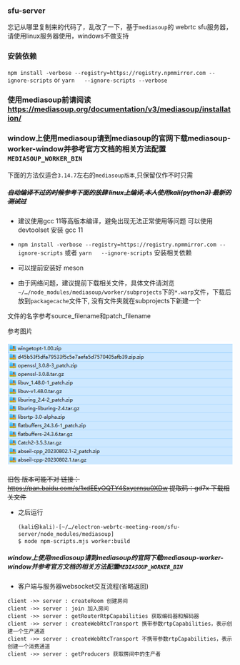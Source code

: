 ### sfu-server

忘记从哪里复制来的代码了，乱改了一下，基于`mediasoup`的 webrtc sfu服务器，请使用linux服务器使用，windows不做支持

### 安装依赖

`npm install -verbose --registry=https://registry.npmmirror.com --ignore-scripts` or `yarn   --ignore-scripts --verbose`

### 使用mediasoup前请阅读 https://mediasoup.org/documentation/v3/mediasoup/installation/

### window上使用mediasoup请到mediasoup的官网下载mediasoup-worker-window并参考官方文档的相关方法配置`MEDIASOUP_WORKER_BIN`

下面的方法仅适合`3.14.7`左右的`mediasoup版本`,只保留仅作不时只需

##### ~~自动编译不过的时候参考下面的放肆 linux上编译,本人使用kali(python3) 最新的测试过~~

- 建议使用gcc 11等高版本编译，避免出现无法正常使用等问题 可以使用devtoolset 安装 gcc 11

- `npm install -verbose --registry=https://registry.npmmirror.com --ignore-scripts` 或者 `yarn   --ignore-scripts` 安装相关依赖

- 可以提前安装好 meson

- 由于网络问题，建议提前下载相关文件，具体文件请浏览`~/…/node_modules/mediasoup/worker/subprojects`下的`*.warp`文件，下载后放到`packagecache`文件下, 没有文件夹就在subprojects下新建一个

文件的名字参考source_filename和patch_filename

参考图片

![输入图片说明](../Snipaste_2024-05-22_10-41-53.png) 

 ~~旧包 版本可能不对 链接：https://pan.baidu.com/s/1xdEEyOQTY4Sxyernsu0XDw  提取码：gd7x  下载相关文件~~

- 之后运行
  
  ```
  (kali㉿kali)-[~/…/electron-webrtc-meeting-room/sfu-server/node_modules/mediasoup]
  $ node npm-scripts.mjs worker:build
  ```

##### window上使用mediasoup请到mediasoup的官网下载mediasoup-worker-window并参考官方文档的相关方法配置`MEDIASOUP_WORKER_BIN`

- 客户端与服务器websocket交互流程(省略返回)

```sequence
client ->> server : createRoom 创建房间
client ->> server : join 加入房间
client ->> server : getRouterRtpCapabilities 获取编码器和解码器
client ->> server : createWebRtcTransport 携带参数rtpCapabilities，表示创建一个生产通道
client ->> server : createWebRtcTransport 不携带参数rtpCapabilities，表示创建一个消费通道
client ->> server : getProducers 获取房间中的生产者
```